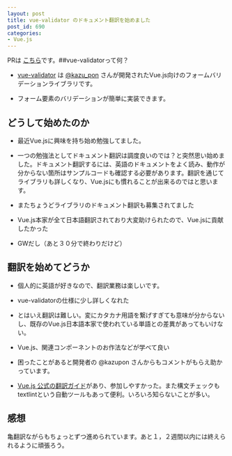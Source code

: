 ```yaml
---
layout: post
title: vue-validator のドキュメント翻訳を始めました
post_id: 690
categories: 
- Vue.js
---
```


PRは
[こちら](https://github.com/vuejs/vue-validator/pull/216)です。##vue-validatorって何？



*  [vue-validator](https://github.com/vuejs/vue-validator) は 
[@kazu_pon](https://twitter.com/kazu_pon) さんが開発されたVue.js向けのフォームバリデーションライブラリです。


*  フォーム要素のバリデーションが簡単に実装できます。


## どうして始めたのか



*  最近Vue.jsに興味を持ち始め勉強してました。


*  一つの勉強法としてドキュメント翻訳は調度良いのでは？と突然思い始めました。ドキュメント翻訳するには、英語のドキュメントをよく読み、動作が分からない箇所はサンプルコードも確認する必要があります。翻訳を通じてライブラリも詳しくなり、Vue.jsにも慣れることが出来るのではと思います。


*  またちょうどライブラリのドキュメント翻訳も募集されてました


*  Vue.js本家が全て日本語翻訳されており大変助けられたので、Vue.jsに貢献したかった


*  GWだし（あと３０分で終わりだけど）


## 翻訳を始めてどうか



*  個人的に英語が好きなので、翻訳業務は楽しいです。


*  vue-validatorの仕様に少し詳しくなれた


*  とはいえ翻訳は難しい。変にカタカナ用語を繋げすぎても意味が分からないし、既存のVue.js日本語本家で使われている単語との差異があってもいけない。


*  Vue.js、関連コンポーネントのお作法などが学べて良い


*  困ったことがあると開発者の @kazupon さんからもコメントがもらえ助かっています。


*  [Vue.js 公式の翻訳ガイド](https://github.com/vuejs-jp/jp.vuejs.org/blob/lang-ja/CONTRIBUTING.md)があり、参加しやすかった。また構文チェックもtextlintという自動ツールもあって便利。いろいろ知らないことが多い。


## 感想


亀翻訳ながらもちょっとずつ進められています。あと１，２週間以内には終えられるように頑張ろう。
